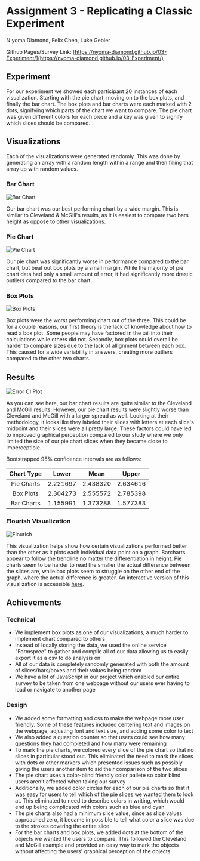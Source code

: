 # Assignment 3 - Replicating a Classic Experiment

N'yoma Diamond, Felix Chen, Luke Gebler

Github Pages/Survey Link: [https://nyoma-diamond.github.io/03-Experiment/](https://nyoma-diamond.github.io/03-Experiment/)

## Experiment

For our experiment we showed each participant 20 instances of each visualization. Starting with the pie chart, moving on to the box plots, and finally the bar chart. The box plots and bar charts were each marked with 2 dots, signifying which parts of the chart we want to compare. The pie chart was given different colors for each piece and a key was given to signify which slices should be compared.

## Visualizations

Each of the visualizations were generated randomly. This was done by generating an array with a random length within a range and then filling that array up with random values.

### Bar Chart

![Bar Chart](./img/bar.png)

Our bar chart was our best performing chart by a wide margin. This is similar to Cleveland & McGill's results, as it is easiest to compare two bars height as oppose to other visualizations.

### Pie Chart

![Pie Chart](./img/pie.png)

Our pie chart was significantly worse in performance compared to the bar chart, but beat out box plots by a small margin. While the majority of pie chart data had only a small amount of error, it had significantly more drastic outliers compared to the bar chart.

### Box Plots

![Box Plots](./img/box.png)

Box plots were the worst performing chart out of the three. This could be for a couple reasons, our first theory is the lack of knowledge about how to read a box plot. Some people may have factored in the tail into their calculations while others did not. Secondly, box plots could overall be harder to compare sizes due to the lack of allignment between each box. This caused for a wide variability in answers, creating more outliers compared to the other two charts.

## Results

![Error CI Plot](./img/conf-int.png)

As you can see here, our bar chart results are quite similar to the Cleveland and McGill results. However, our pie chart results were slightly worse than Cleveland and McGill with a larger spread as well. Looking at their methodology, it looks like they labeled their slices with letters at each slice's midpoint and their slices were all pretty large. These factors could have led to improved graphical perception compared to our study where we only limited the size of our pie chart slices when they became close to imperceptible.

Bootstrapped 95% confidence intervals are as follows:

| Chart Type |   Lower  |   Mean   | Upper    |
|:----------:|:--------:|:--------:|----------|
| Pie Charts | 2.221697 | 2.438320 | 2.634616 |
| Box Plots  | 2.304273 | 2.555572 | 2.785398 |
| Bar Charts | 1.155991 | 1.373288 | 1.577383 |

### Flourish Visualization

![Flourish](./img/Size_Comparisons.png)

This visualization helps show how certain visualizations performed better than the other as it plots each individual data point on a graph. Barcharts appear to follow the trendline no matter the differentiation in height. Pie charts seem to be harder to read the smaller the actual difference between the slices are, while box plots seem to struggle on the other end of the graph, where the actual difference is greater. An interactive version of this visualization is accessible [here](https://public.flourish.studio/visualisation/5397388/).

## Achievements

### Technical

- We implement box plots as one of our visualizations, a much harder to implement chart compared to others
- Instead of locally storing the data, we used the online service "Formspree" to gather and compile all of our data allowing us to easily export it as a csv to do analysis on
- All of our data is completely randomly generated with both the amount of slices/bars/boxes and their values being random
- We have a lot of JavaScript in our project which enabled our entire survey to be taken from one webpage without our users ever having to load or navigate to another page

### Design

- We added some formatting and css to make the webpage more user friendly. Some of these features included centering text and images on the webpage, adjusting font and text size, and adding some color to text
- We also added a question counter so that users could see how many questions they had completed and how many were remaining
- To mark the pie charts, we colored every slice of the pie chart so that no slices in particular stood out. This eliminated the need to mark the slices with dots or other markers which presented issues such as possibly giving the users another item to aid their comparison of the two slices
- The pie chart uses a color-blind friendly color pallete so color blind users aren't affected when taking our survey
- Additionally, we added color circles for each of our pie charts so that it was easy for users to tell which of the pie slices we wanted them to look at. This eliminated to need to describe colors in writing, which would end up being complicated with colors such as blue and cyan
- The pie charts also had a minimum slice value, since as slice values approached zero, it became impossible to tell what color a slice was due to the strokes covering the entire slice
- For the bar charts and box plots, we added dots at the bottom of the objects we wanted the users to compare. This followed the Cleveland and McGill example and provided an easy way to mark the objects without affecting the users' graphical perception of the objects
